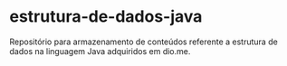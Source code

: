 # estrutura-de-dados-java
Repositório para armazenamento de conteúdos referente a estrutura de dados na linguagem Java adquiridos em dio.me.
